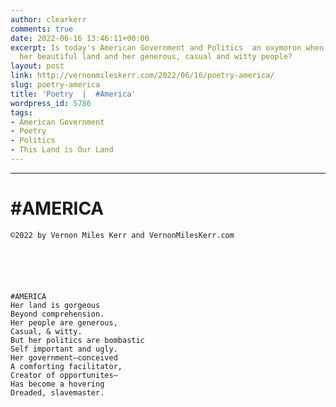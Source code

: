 ```yaml
---
author: clearkerr
comments: true
date: 2022-06-16 13:46:11+00:00
excerpt: Is today's American Government and Politics  an oxymoron when you look at
  her beautiful land and her generous, casual and witty people?
layout: post
link: http://vernonmileskerr.com/2022/06/16/poetry-america/
slug: poetry-america
title: 'Poetry  |  #America'
wordpress_id: 5786
tags:
- American Government
- Poetry
- Politics
- This Land is Our Land
---
```


* * *




# #AMERICA  



    
    ©2022 by Vernon Miles Kerr and VernonMilesKerr.com





    
    #AMERICA 
    Her land is gorgeous
    Beyond comprehension.
    Her people are generous,
    Casual, & witty.
    But her politics are bombastic
    Self important and ugly.
    Her government—conceived
    A comforting facilitator,
    Creator of opportunites—
    Has become a hovering
    Dreaded, slavemaster.
    




